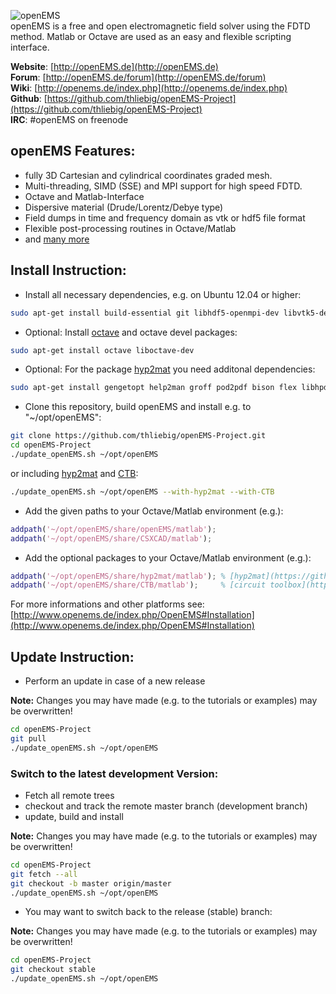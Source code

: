  ![openEMS](https://raw.github.com/thliebig/openEMS-Project/master/other/openEMS.png "openEMS")<br />
openEMS is a free and open electromagnetic field solver using the FDTD method. Matlab or Octave are used as an easy and flexible scripting interface.<br />

**Website**: [http://openEMS.de](http://openEMS.de)<br />
**Forum**: [http://openEMS.de/forum](http://openEMS.de/forum)<br />
**Wiki**: [http://openems.de/index.php](http://openems.de/index.php)<br />
**Github**: [https://github.com/thliebig/openEMS-Project](https://github.com/thliebig/openEMS-Project)<br />
**IRC**: #openEMS on freenode <br />

## openEMS Features:
+ fully 3D Cartesian and cylindrical coordinates graded mesh.
+ Multi-threading, SIMD (SSE) and MPI support for high speed FDTD.
+ Octave and Matlab-Interface
+ Dispersive material (Drude/Lorentz/Debye type)
+ Field dumps in time and frequency domain as vtk or hdf5 file format
+ Flexible post-processing routines in Octave/Matlab
+ and [many more](http://openems.de/index.php/OpenEMS#Features)

## Install Instruction:
+ Install all necessary dependencies, e.g. on Ubuntu 12.04 or higher:
```bash
sudo apt-get install build-essential git libhdf5-openmpi-dev libvtk5-dev libboost-all-dev libcgal-dev libtinyxml-dev libqt4-dev libvtk5-qt4-dev
```

+ Optional: Install [octave](http://www.gnu.org/software/octave/) and octave devel packages:
```bash
sudo apt-get install octave liboctave-dev
```

+ Optional: For the package [hyp2mat](https://github.com/koendv/hyp2mat) you need additonal dependencies:<br />
```bash
sudo apt-get install gengetopt help2man groff pod2pdf bison flex libhpdf-dev libtool
```

+ Clone this repository, build openEMS and install e.g. to "~/opt/openEMS":
```bash
git clone https://github.com/thliebig/openEMS-Project.git
cd openEMS-Project
./update_openEMS.sh ~/opt/openEMS
```
or including [hyp2mat](https://github.com/koendv/hyp2mat) and [CTB](https://github.com/thliebig/CTB):<br />
```bash
./update_openEMS.sh ~/opt/openEMS --with-hyp2mat --with-CTB
```

+ Add the given paths to your Octave/Matlab environment (e.g.):
```Matlab
addpath('~/opt/openEMS/share/openEMS/matlab');
addpath('~/opt/openEMS/share/CSXCAD/matlab');
```

+ Add the optional packages to your Octave/Matlab environment (e.g.):
```Matlab
addpath('~/opt/openEMS/share/hyp2mat/matlab'); % [hyp2mat](https://github.com/koendv/hyp2mat) package
addpath('~/opt/openEMS/share/CTB/matlab');     % [circuit toolbox](https://github.com/thliebig/CTB)
```

For more informations and other platforms see:
[http://www.openems.de/index.php/OpenEMS#Installation](http://www.openems.de/index.php/OpenEMS#Installation)<br />

## Update Instruction:
+ Perform an update in case of a new release

**Note:** Changes you may have made (e.g. to the tutorials or examples) may be overwritten!<br />
```bash
cd openEMS-Project
git pull
./update_openEMS.sh ~/opt/openEMS
```

### Switch to the latest development Version:
+ Fetch all remote trees
+ checkout and track the remote master branch (development branch)
+ update, build and install

**Note:** Changes you may have made (e.g. to the tutorials or examples) may be overwritten!<br />
```bash
cd openEMS-Project
git fetch --all
git checkout -b master origin/master
./update_openEMS.sh ~/opt/openEMS
```

+ You may want to switch back to the release (stable) branch:

**Note:** Changes you may have made (e.g. to the tutorials or examples) may be overwritten!<br />
```bash
cd openEMS-Project
git checkout stable
./update_openEMS.sh ~/opt/openEMS
```
